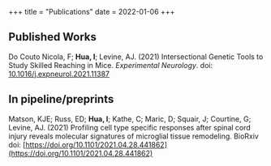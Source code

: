 +++
title = "Publications"
date = 2022-01-06
+++

## Published Works
Do Couto Nicola, F; **Hua, I**; Levine, AJ. (2021) Intersectional Genetic Tools to Study Skilled Reaching in Mice. *Experimental Neurology*. doi: [10.1016/j.expneurol.2021.11387](10.1016/j.expneurol.2021.11387)


## In pipeline/preprints
Matson, KJE; Russ, ED; **Hua, I**; Kathe, C; Maric, D; Squair, J; Courtine, G; Levine, AJ. (2021) Profiling cell type specific responses after spinal cord injury reveals molecular signatures of microglial tissue remodeling. BioRxiv doi: [https://doi.org/10.1101/2021.04.28.441862](https://doi.org/10.1101/2021.04.28.441862)